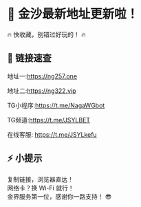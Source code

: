 # 🎉 金沙最新地址更新啦！
🔥 快收藏，别错过好玩的！ 🔥

## 🚀 链接速查

地址一:https://ng257.one  

地址二:https://ng322.vip   

TG小程序:https://t.me/NagaWGbot   

TG频道:https://t.me/JSYLBET   

在线客服: https://t.me/JSYLkefu  


## ⚡ 小提示

复制链接，浏览器直达！  
网络卡？换 Wi-Fi 就行！  
金界服务第一位，感谢你一路支持！ 😎

